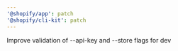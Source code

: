 ```yaml
---
'@shopify/app': patch
'@shopify/cli-kit': patch
---
```


Improve validation of --api-key and --store flags for dev

